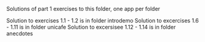 Solutions of part 1 exercises to this folder, one app per folder

Solution to exercises 1.1 - 1.2 is in folder introdemo
Solution to excercises 1.6 - 1.11 is in folder unicafe
Solution to excersisee 1.12 - 1.14 is in folder anecdotes

